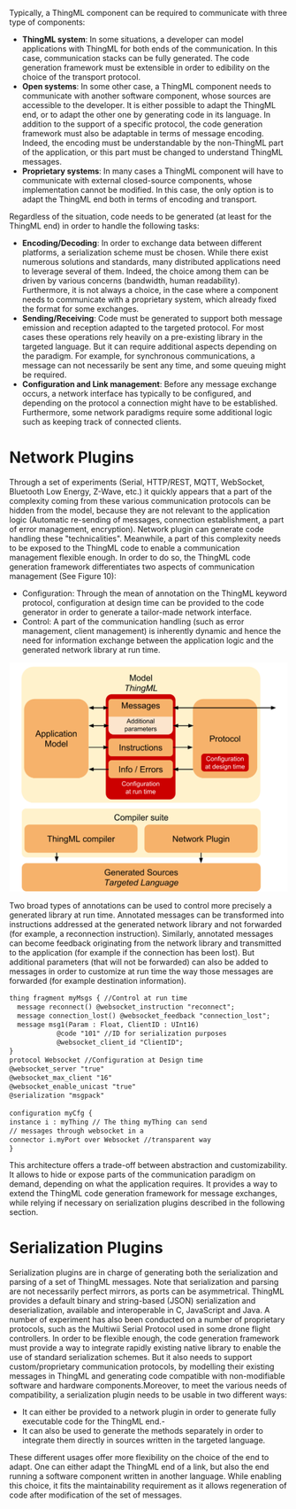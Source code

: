Typically, a ThingML component can be required to communicate with three type of components:

- **ThingML system**: In some situations, a developer can model applications with ThingML for both ends of the communication. In this case, communication stacks can be fully generated. The code generation framework must be extensible in order to edibility on the choice of the transport protocol.
- **Open systems**: In some other case, a ThingML component needs to communicate with another software component, whose sources are accessible to the developer. It is either possible to adapt the ThingML end, or to adapt the other one by generating code in its language. In addition to the support of a specific protocol, the code generation framework must also be adaptable in terms of message encoding. Indeed, the encoding must be understandable by the non-ThingML part of the application, or this part must be changed to understand ThingML messages.
- **Proprietary systems**: In many cases a ThingML component will have to communicate with external closed-source components, whose implementation cannot be modified. In this case, the only option is to adapt the ThingML end both in terms of encoding and transport.

Regardless of the situation, code needs to be generated (at least for the ThingML end) in order to handle the following tasks:

- **Encoding/Decoding**: In order to exchange data between different platforms, a serialization scheme must be chosen. While there exist numerous solutions and standards, many distributed applications need to leverage several of them. Indeed, the choice among them can be driven by various concerns (bandwidth, human readability). Furthermore, it is not always a choice, in the case where a component needs to communicate with a proprietary system, which already fixed the format for some exchanges.
- **Sending/Receiving**: Code must be generated to support both message emission and reception adapted to the targeted protocol. For most cases these operations rely heavily on a pre-existing library in the targeted language. But it can require additional aspects depending on the paradigm. For example, for synchronous communications, a message can not necessarily be sent any time, and some queuing might be required.
- **Configuration and Link management**: Before any message exchange occurs, a network interface has typically to be configured, and depending on the protocol a connection might have to be established. Furthermore, some network paradigms require some additional logic such as keeping track of connected clients.

# Network Plugins

Through a set of experiments (Serial, HTTP/REST, MQTT, WebSocket, Bluetooth Low Energy, Z-Wave, etc.) it quickly appears that a part of the complexity coming from these various communication protocols can be hidden from the model, because they are not relevant to the application logic (Automatic re-sending of messages, connection establishment, a part of error management, encryption). Network plugin can generate code handling these "technicalities".
Meanwhile, a part of this complexity needs to be exposed to the ThingML code to enable a communication management flexible enough. In order to do so, the ThingML code generation framework differentiates two aspects of communication management (See Figure 10):

- Configuration: Through the mean of annotation on the ThingML keyword protocol, configuration at design time can be provided to the code generator in order to generate a tailor-made network interface. 
- Control: A part of the communication handling (such as error management, client management) is inherently dynamic and hence the need for information exchange between the application logic and the generated network library at run time.

![Overview of a generated network library](thingml_plugins.png)

Two broad types of annotations can be used to control more precisely a generated library at run time. Annotated messages can be transformed into instructions addressed at the generated network library and not forwarded (for example, a reconnection instruction). Similarly, annotated messages can become feedback originating from the network library and transmitted to the application (for example if the connection has been lost). But additional parameters (that
will not be forwarded) can also be added to messages in order to customize at run time the way those messages are forwarded (for example destination information).

```
thing fragment myMsgs { //Control at run time
  message reconnect() @websocket_instruction "reconnect";
  message connection_lost() @websocket_feedback "connection_lost";
  message msg1(Param : Float, ClientID : UInt16) 
            @code "101" //ID for serialization purposes
            @websocket_client_id "ClientID";
}
protocol Websocket //Configuration at Design time
@websocket_server "true"
@websocket_max_client "16"
@websocket_enable_unicast "true"
@serialization "msgpack"

configuration myCfg {
instance i : myThing // The thing myThing can send
// messages through websocket in a
connector i.myPort over Websocket //transparent way
}
```

This architecture offers a trade-off between abstraction and customizability. It allows to hide or expose parts of the communication paradigm on demand, depending on what the application requires. It provides a way to extend the ThingML code generation framework for message exchanges, while relying if necessary on serialization plugins described in the following section.


# Serialization Plugins

Serialization plugins are in charge of generating both the serialization and parsing of a set of ThingML messages. Note that serialization and parsing are not necessarily perfect mirrors, as ports can be asymmetrical. ThingML provides a default binary and string-based (JSON) serialization and deserialization, available and interoperable in C, JavaScript and Java. A number of experiment has also been conducted on a number of proprietary protocols, such as the Multiwii Serial Protocol used in some drone flight controllers.
In order to be flexible enough, the code generation framework must provide a way to integrate rapidly existing native library to enable the use of standard serialization schemes. But it also needs to support custom/proprietary communication protocols, by modelling their existing messages in ThingML and generating code compatible with non-modifiable software and hardware components.Moreover, to meet the various needs of compatibility, a serialization plugin needs to be usable in two different ways:

- It can either be provided to a network plugin in order to generate fully executable code for the ThingML end.-
- It can also be used to generate the methods separately in order to integrate them directly in sources written in the targeted language.

These different usages offer more flexibility on the choice of the end to adapt. One can either adapt the ThingML end of a link, but also the end running a software component written in another language. While enabling this choice, it fits the maintainability requirement as it allows regeneration of code after modification of the set of messages.
